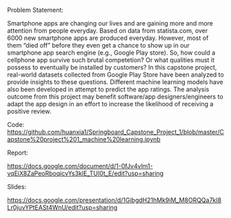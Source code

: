 Problem Statement:

Smartphone apps are changing our lives and are gaining more and more attention from people everyday. Based on data from statista.com, over 6000 new smartphone apps are produced everyday. However, most of them “died off” before they even get a chance to show up in our smartphone app search engine (e.g., Google Play store). So, how could a cellphone app survive such brutal competetion? Or what qualities must it possess to eventually be installed by customers? In this capstone project, real-world datasets collected from Google Play Store have been analyzed to provide insights to these questions. Different machine learning models have also been developed in attempt to predict the app ratings. The analysis outcome from this project may benefit software/app designers/engineers to adapt the app design in an effort to increase the likelihood of receiving a positive review.

Code:
https://github.com/huanxia1/Springboard_Capstone_Project_1/blob/master/Capstone%20project%201_machine%20learning.ipynb

Report:

https://docs.google.com/document/d/1-0fJv4vlm1-vqEiX8ZaPeoRboqicvYs3klE_TUI0t_E/edit?usp=sharing

Slides:

https://docs.google.com/presentation/d/1GibgdH21hMk9iM_M8ORQQa7kl8Lr0juvYPtEASt4WnU/edit?usp=sharing
